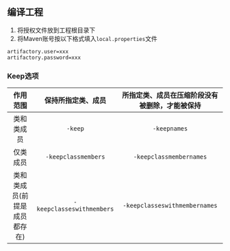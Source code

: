 ## 编译工程
1. 将授权文件放到工程根目录下
2. 将Maven账号按以下格式填入`local.properties`文件
```
artifactory.user=xxx
artifactory.password=xxx
```



### Keep选项

|           作用范围           |       保持所指定类、成员       | 所指定类、成员在压缩阶段没有被删除，才能被保持 |
| :-: | :-: | :-: |
|          类和类成员          |          `-keep`          |  `-keepnames`               |
|           仅类成员           |    `-keepclassmembers`    | `-keepclassmembernames`          |
| 类和类成员(前提是成员都存在) | `-keepclasseswithmembers` |    `-keepclasseswithmembernames` |

